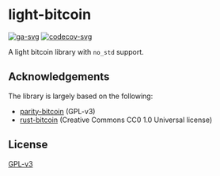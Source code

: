 # light-bitcoin

[![ga-svg]][ga-url]
[![codecov-svg]][codecov-url]

[ga-svg]: https://github.com/chainx-org/light-bitcoin/workflows/build/badge.svg?branch=v2
[ga-url]: https://github.com/chainx-org/light-bitcoin/actions
[codecov-svg]: https://img.shields.io/codecov/c/github/chainx-org/light-bitcoin/v2?style=flat-square
[codecov-url]: https://codecov.io/gh/chainx-org/light-bitcoin/branch/v2

A light bitcoin library with `no_std` support.

## Acknowledgements

The library is largely based on the following:

* [parity-bitcoin](https://github.com/paritytech/parity-bitcoin/commit/e4cdea3b575574aac1ac20a4750ff263fa3e2e89) (GPL-v3)
* [rust-bitcoin](https://github.com/rust-bitcoin/rust-bitcoin) (Creative Commons CC0 1.0 Universal license)

## License

[GPL-v3](./LICENSE)
